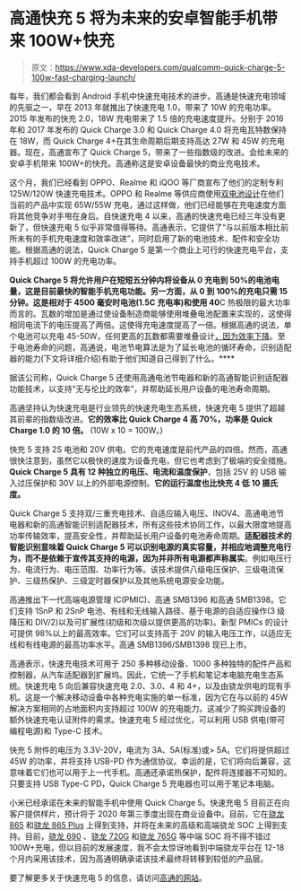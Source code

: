 # 高通快充 5 将为未来的安卓智能手机带来 100W+快充

> 原文：<https://www.xda-developers.com/qualcomm-quick-charge-5-100w-fast-charging-launch/>

每年，我们都会看到 Android 手机中快速充电技术的进步。高通是快速充电领域的先驱之一，早在 2013 年就推出了快速充电 1.0，带来了 10W 的充电功率。2015 年发布的快充 2.0，18W 充电带来了 1.5 倍的充电速度提升。分别于 2016 年和 2017 年发布的 Quick Charge 3.0 和 Quick Charge 4.0 将充电瓦特数保持在 18W，而 Quick Charge 4+在其生命周期后期支持高达 27W 和 45W 的充电器。现在，高通宣布了 Quick Charge 5，带来了一些指数级的改进。会给未来的安卓手机带来 100W+的快充。高通称这是安卓设备最快的商业充电技术。

这个月，我们已经看到 OPPO、Realme 和 iQOO 等厂商宣布了他们的定制专利 125W/120W 快速充电技术。OPPO 和 Realme 等供应商使用[双电池设计](https://www.xda-developers.com/realme-x50-pro-snapdragon-865-65w-fast-charging-90hz-display/)在他们当前的产品中实现 65W/55W 充电，通过这样做，他们已经能够在充电速度方面将其他竞争对手甩在身后。自快速充电 4 以来，高通的快速充电已经三年没有更新了，但快速充电 5 似乎非常值得等待。高通表示，它提供了“与以前版本相比前所未有的手机充电速度和效率改进”，同时启用了新的电池技术、配件和安全功能。根据高通的说法，Quick Charge 5 是第一个商业上可行的快速充电平台，支持手机超过 100W 的充电功率。

**Quick Charge 5 将允许用户在短短五分钟内将设备从 0 充电到 50%的电池电量，这是目前最快的智能手机充电功能。另一方面，从 0 到 100%的充电只需 15 分钟。**这是相对于 4500 毫安时电池(1.5**C 充电率)和使用 40**C 热极限的最大功率而言的。瓦数的增加是通过使设备制造商能够使用堆叠电池配置来实现的，这使得相同电流下的电压提高了两倍。这使得充电速度提高了一倍。根据高通的说法，单个电池可以充电 45-50W，任何更高的瓦数都需要堆叠设计[，因为效率下降](https://www.anandtech.com/show/15834/lion-semi-how-highefficiency-ics-enable-fastcharging)。至于电池寿命的问题，高通说，电池节电算法是为了延长电池的循环寿命，识别适配器的能力(下文将详细介绍)有助于他们知道自己得到了什么。****

据该公司称，Quick Charge 5 还使用高通电池节电器和新的高通智能识别适配器功能技术，以支持“无与伦比的效率”，并帮助延长用户设备的电池寿命周期。

高通坚持认为快速充电是行业领先的快速充电生态系统，快速充电 5 提供了超越其前辈的指数级改进。**它的效率比 Quick Charge 4 高 70%，功率是 Quick Charge 1.0 的 10 倍。** (10W x 10 = 100W。)

快充 5 支持 2S 电池和 20V 供电。它的充电速度是前代产品的四倍。然而，高通很快注意到，虽然它以极快的速度为设备充电，但它也考虑到了极端的安全措施。 **Quick Charge 5 具有 12 种独立的电压、电流和温度保护**，包括 25V 的 USB 输入过压保护和 30V 以上的外部电源控制。**它的运行温度也比快充 4 低 10 摄氏度。**

Quick Charge 5 支持双/三重充电技术、自适应输入电压、INOV4、高通电池节电器和新的高通智能识别适配器技术，所有这些技术协同工作，以最大限度地提高功率传输效率，提高安全性，并帮助延长用户设备的电池寿命周期。**适配器技术的智能识别意味着 Quick Charge 5 可以识别电源的真实容量，并相应地调整充电行为，而不是依赖于宣传其支持的电源，因为并非所有电源都声称属实**。例如电压行为、电流行为、电压范围、功率行为等。该技术提供八级电压保护、三级电流保护、三级热保护、三级定时器保护以及其他系统电源安全功能。

高通推出下一代高端电源管理 IC(PMIC)、高通 SMB1396 和高通 SMB1398。它们支持 1SnP 和 2SnP 电池、有线和无线输入路径、基于电源的自适应操作(3 级降压和 DIV/2)以及可扩展性(初级和次级以提供更高的功率)。新型 PMICs 的设计可提供 98%以上的最高效率。它们可以支持高于 20V 的输入电压工作，以适应无线和有线电源的最高功率水平。高通 SMB1396/SMB1398 现已上市。

高通表示，快速充电技术可用于 250 多种移动设备、1000 多种独特的配件产品和控制器，从汽车适配器到扩展坞。因此，它统一了手机和笔记本电脑充电生态系统。快速充电 5 向后兼容快速充电 2.0、3.0、4 和 4+，以及由骁龙供电的现有手机。这是一个解决移动设备中各种充电实施的单一标准，因为它在与以前的 45W 解决方案相同的占地面积内支持超过 100W 的充电能力。这减少了购买跨设备的额外快速充电认证附件的需求。快速充电 5 经过优化，可以利用 USB 供电(带可编程电源)和 Type-C 技术。

快充 5 附件的电压为 3.3V-20V，电流为 3A、5A(标准)或> 5A。它们将提供超过 45W 的功率，并将支持 USB-PD 作为通信协议。幸运的是，它们将向后兼容，这意味着它们也可以用于上一代手机。高通还承诺热保护，配件将连接器不可知的。只要支持 USB Type-C PD，Quick Charge 5 充电器也可以用于笔记本电脑。

小米已经承诺在未来的智能手机中使用 Quick Charge 5。快速充电 5 目前正在向客户提供样片，预计将于 2020 年第三季度出现在商业设备中。目前，它在[骁龙 865](https://www.xda-developers.com/qualcomm-snapdragon-865-processor-specifications-features/) 和[骁龙 865 Plus](https://www.xda-developers.com/qualcomm-snapdragon-865-plus-launch/) 上得到支持，并将在未来的高级和高端骁龙 SOC 上得到支持。目前，[骁龙 690](https://www.xda-developers.com/qualcomm-snapdragon-690-5g-chip/) 、[骁龙 720G](https://www.xda-developers.com/qualcomm-snapdragon-720g-662-460-navic/) 和[骁龙 765G](https://www.xda-developers.com/qualcomm-snapdragon-765-processor-specifications-features/) 等中端 SOC 将不得不错过 100W+充电，但以目前的发展速度，我不会太惊讶地看到中端骁龙平台在 12-18 个月内采用该技术，因为高通明确承诺该技术最终将转移到较低的产品层。

要了解更多关于快速充电 5 的信息，请访问[高通的网站](https://www.qualcomm.com/products/features/quick-charge)。